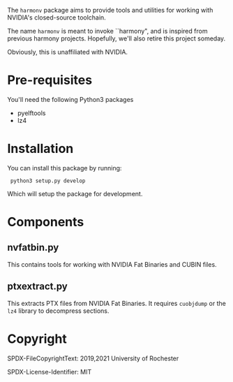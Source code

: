 The `harmonv` package aims to provide tools and utilities for working
with NVIDIA's closed-source toolchain.

The name `harmonv` is meant to invoke ``harmony", and is inspired from
previous harmony projects. Hopefully, we'll also retire this project
someday.

Obviously, this is unaffiliated with NVIDIA.

# Pre-requisites

You'll need the following Python3 packages

  - pyelftools
  - lz4

# Installation

You can install this package by running:

     python3 setup.py develop

Which will setup the package for development.

# Components

## nvfatbin.py

This contains tools for working with NVIDIA Fat Binaries and CUBIN files.

## ptxextract.py

This extracts PTX files from NVIDIA Fat Binaries. It requires
`cuobjdump` or the `lz4` library to decompress sections.

# Copyright

SPDX-FileCopyrightText: 2019,2021 University of Rochester

SPDX-License-Identifier: MIT

